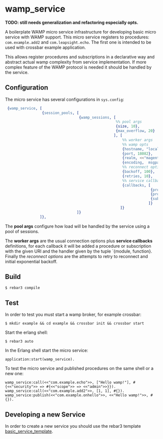 # wamp_service

__TODO: still needs generalization and refactoring especially opts.__

A boilerplate WAMP micro service infrastructure for developing basic micro service with WAMP support. This micro service registers to procedures: `com.example.add2` and `com.leapsight.echo`. The first one is intended to be used with crossbar example application.

This allows register procedures and subscriptions in a declarative way and abstract actual wamp complexity from service implementation. If more complex feature of the WAMP protocol is needed it should be handled by the service.

## Configuration
The micro service has several configurations in `sys.config`:

```erlang
 {wamp_service, [
                 {session_pools, [
                                  {wamp_sessions, [
                                                   %% pool args
                                                   {size, 10},
                                                   {max_overflow, 20}
                                                  ], [
                                                      %% worker args
                                                      %% wamp opts
                                                      {hostname, "localhost"},
                                                      {port, 18082},
                                                      {realm, <<"magenta">>},
                                                      {encoding,  msgpack},
                                                      %% reconnect options
                                                      {backoff, 100},
                                                      {retries, 10},
                                                      %% service callbacks
                                                      {callbacks, [
                                                                   {procedure, <<"com.example.add2">>, {wamp_service_example, add}},
                                                                   {procedure, <<"com.example.echo">>, {wamp_service_example, echo}, [<<"admin">>]},
                                                                   {subscription, <<"com.example.onhello">>, {wamp_service_example, onhello}}
                                                                  ]}
                                                     ]}
                                 ]}
                ]},
```


The __pool args__ configure how load will be handled by the service using a pool of sessions.

The __worker args__ are the usual connection options plus __service callbacks__ definitions, for each callback it will be added a procedure or subscription with the given URI and the handler given by the tuple `{module, function}. Finally the _reconnect options_ are the attempts to retry to reconnect and initial exponential backoff.

## Build

    $ rebar3 compile

## Test

In order to test you must start a wamp broker, for example crossbar:

    $ mkdir example && cd example && crossbar init && crossbar start

Start the erlang shell:

    $ rebar3 auto

In the Erlang shell start the micro service:

    application:start(wamp_service).

To test the micro service and published procedures on the same shell or a new one:

    wamp_service:call(<<"com.example.echo">>, ["Hello wamp!"], #{<<"security">> => #{<<"scope">> => <<"admin">>}}).
    wamp_service:call(<<"com.example.add2">>, [1, 1], #{}).
    wamp_service:publish(<<"com.example.onhello">>, <<"Hello wamp!">>, #{}).


## Developing a new Service

In order to create a new service you should use the rebar3 template [basic_service_template](https://gitlab.com/leapsight-lojack/basic_service_template).
